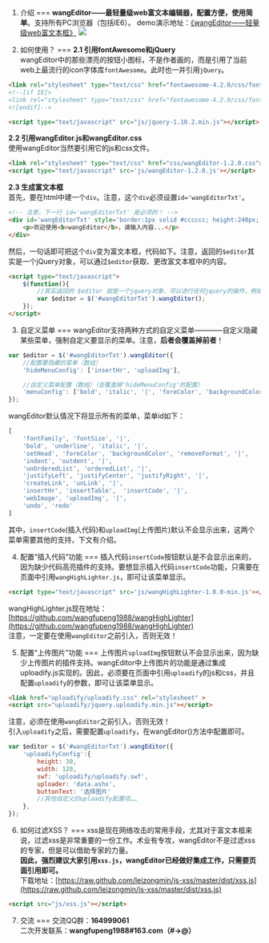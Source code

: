 1. 介绍
===
<b>wangEditor——最轻量级web富文本编辑器，配置方便，使用简单</b>。支持所有PC浏览器（包括IE6）。
demo演示地址：[《wangEditor——轻量级web富文本框》](http://www.cnblogs.com/wangfupeng1988/p/4198428.html#demo)
![](http://images.cnitblog.com/blog/138012/201502/022125432037564.png)

2. 如何使用？
===
<b>2.1 引用fontAwesome和jQuery</b><br/>
wangEditor中的那些漂亮的按钮小图标，不是作者画的，而是引用了当前web上最流行的icon字体库`fontAwesome`。此时也一并引用`jQuery`。
```html
<link rel="stylesheet" type="text/css" href="fontawesome-4.2.0/css/font-awesome.min.css">
<!--[if IE]>
<link rel="stylesheet" type="text/css" href="fontawesome-4.2.0/css/font-awesome-ie7.min.css">
<![endif]-->

<script type="text/javascript" src="js/jquery-1.10.2.min.js"></script>
```

<b>2.2 引用wangEditor.js和wangEditor.css</b><br/>
使用wangEditor当然要引用它的js和css文件。
```html
<link rel="stylesheet" type="text/css" href="css/wangEditor-1.2.0.css">
<script type="text/javascript" src='js/wangEditor-1.2.0.js'></script>
```

<b>2.3 生成富文本框</b><br/>
首先，要在html中建一个`div`。注意，这个`div`必须设置`id='wangEditorTxt'`。
```html
<!-- 注意，下一行 id='wangEditorTxt' 是必须的！ -->
<div id='wangEditorTxt' style='border:1px solid #cccccc; height:240px;'>
    <p>欢迎使用<b>wangEditor</b>，请输入内容...</p>
</div>
```
然后，一句话即可把这个`div`变为富文本框，代码如下。注意，返回的`$editor`其实是一个jQuery对象，可以通过`$editor`获取、更改富文本框中的内容。
```html
<script type="text/javascript">
    $(function(){
    	//其实返回的 $editor 就是一个jquery对象，可以进行任何jquery的操作，例如 $editor.html() ， $editor.text()
    	var $editor = $('#wangEditorTxt').wangEditor();
    });
</script>
```

3. 自定义菜单
===
wangEditor支持两种方式的自定义菜单————自定义隐藏某些菜单，强制自定义要显示的菜单。注意，<b>后者会覆盖掉前者</b>！
```javascript
var $editor = $('#wangEditorTxt').wangEditor({
	//配置要隐藏的菜单（数组）
    'hideMenuConfig': ['insertHr', 'uploadImg'],

    //自定义菜单配置（数组）（会覆盖掉'hideMenuConfig'的配置）
    'menuConfig': ['bold', 'italic', '|', 'foreColor', 'backgroundColor']
});
```
wangEditor默认情况下将显示所有的菜单，菜单id如下：
```javascript
[
	'fontFamily', 'fontSize', '|', 
	'bold', 'underline', 'italic', '|', 
	'setHead', 'foreColor', 'backgroundColor', 'removeFormat', '|', 
	'indent', 'outdent', '|',
	'unOrderedList', 'orderedList', '|', 
	'justifyLeft', 'justifyCenter', 'justifyRight', '|', 
	'createLink', 'unLink', '|', 
	'insertHr', 'insertTable',  'insertCode', '|', 
	'webImage', 'uploadImg', '|',
	'undo', 'redo'
]
```
其中，`insertCode`(插入代码)和`uploadImg`(上传图片)默认不会显示出来，这两个菜单需要其他的支持，下文有介绍。

4. 配置“插入代码”功能
===
插入代码`insertCode`按钮默认是不会显示出来的，因为缺少代码高亮插件的支持。要想显示插入代码`insertCode`功能，只需要在页面中引用`wangHighLighter.js`，即可让该菜单显示。
```html
<script type="text/javascript" src='js/wangHighLighter-1.0.0-min.js'></script>
```
wangHighLighter.js现在地址：[https://github.com/wangfupeng1988/wangHighLighter](https://github.com/wangfupeng1988/wangHighLighter)<br/>
注意，一定要在使用`wangEditor`之前引入，否则无效！

5. 配置“上传图片”功能
===
上传图片`uploadImg`按钮默认不会显示出来，因为缺少上传图片的插件支持。wangEditor中上传图片的功能是通过集成uploadify.js实现的。因此，必须要在页面中引用`uploadify`的js和css，并且配置`uploadify`的参数，即可让该菜单显示。
```html
<link href="uploadify/uploadify.css" rel="stylesheet" >
<script src="uploadify/jquery.uploadify.min.js"></script>
```
注意，必须在使用`wangEditor`之前引入，否则无效！
<br/>
引入`uploadify`之后，需要配置`uploadify`，在wangEditor()方法中配置即可。
```javascript
var $editor = $('#wangEditorTxt').wangEditor({
	'uploadifyConfig':{
		height: 30,
		width: 120,
		swf: 'uploadify/uploadify.swf',
		uploader: 'data.ashx',
		buttonText: '选择图片'
    	//其他自定义的uploadify配置项……
    },
});
```

6. 如何过滤XSS？
===
xss是现在网络攻击的常用手段，尤其对于富文本框来说，过滤xss是非常重要的一份工作。术业有专攻，wangEditor不是过滤xss的专家，但是可以借助专家的力量。<br />
<b>因此，强烈建议大家引用`xss.js`，wangEditor已经做好集成工作，只需要页面引用即可。</b> <br />
下载地址：[https://raw.github.com/leizongmin/js-xss/master/dist/xss.js](https://raw.github.com/leizongmin/js-xss/master/dist/xss.js)
```html
<script src="js/xss.js"></script>
```

7. 交流
===
交流QQ群：<b>164999061</b> <br />
二次开发联系：<b>wangfupeng1988#163.com（#->@）</b>